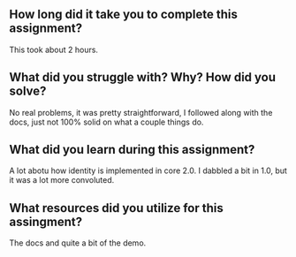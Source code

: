 ﻿<h2>How long did it take you to complete this assignment?</h2>
<p> This took about 2 hours.</p>
<h2>What did you struggle with? Why? How did you solve?</h2>
<p>	No real problems, it was pretty straightforward, I followed along with the docs, just not 100% solid on what a couple things do.</p>
<h2>What did you learn during this assignment?</h2>
<p>A lot abotu how identity is implemented in core 2.0. I dabbled a bit in 1.0, but it was a lot more convoluted.</p>
<h2>What resources did you utilize for this assingment?</h2>
<p>	The docs and quite a bit of the demo.</p>